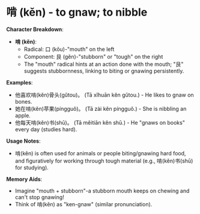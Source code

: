 # **啃 (kěn) - to gnaw; to nibble**

**Character Breakdown**:  
- **啃 (kěn)**:
  - Radical: 口 (kǒu)-"mouth" on the left
  - Component: 艮 (gěn)-"stubborn" or "tough" on the right
  - The "mouth" radical hints at an action done with the mouth; "艮" suggests stubbornness, linking to biting or gnawing persistently.

**Examples**:  
- 他喜欢啃(kěn)骨头(gǔtou)。 (Tā xǐhuān kěn gǔtou.) - He likes to gnaw on bones.  
- 她在啃(kěn)苹果(píngguǒ)。 (Tā zài kěn píngguǒ.) - She is nibbling an apple.  
- 他每天啃(kěn)书(shū)。 (Tā měitiān kěn shū.) - He "gnaws on books" every day (studies hard).

**Usage Notes**:  
- 啃(kěn) is often used for animals or people biting/gnawing hard food, and figuratively for working through tough material (e.g., 啃(kěn)书(shū) for studying).

**Memory Aids**:  
- Imagine "mouth + stubborn"-a stubborn mouth keeps on chewing and can't stop gnawing!  
- Think of 啃(kěn) as "ken-gnaw" (similar pronunciation).